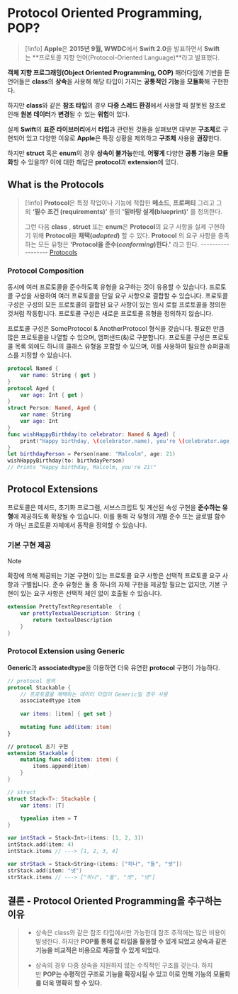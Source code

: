 # Protocol Oriented Programming, POP?

>[!info]
> **Apple**은 **2015년 9월, WWDC**에서 **Swift 2.0**을 발표하면서 **Swift**는 **프로토콜 지향 언어(Protocol-Oriented Language)**라고 발표했다.

**객체 지향 프로그래밍(Object Oriented Programming, OOP)** 패러다임에 기반을 둔 언어들은 **class**의 **상속**을 사용해 해당 타입이 가지는 **공통적인 기능**을 **모듈화**해 구현한다.

하지만 **class**와 같은 **참조 타입**의 경우 **다중 스레드 환경**에서 사용할 때 잘못된 참조로 인해 **원본 데이터**가 **변경**될 수 있는 **위험**이 있다.

실제 **Swift**의 **표준 라이브러리**에서 **타입**과 관련된 것들을 살펴보면 대부분 **구조체**로 구현되어 있고 다양한 이유로 **Apple**은 특정 상황을 제외하고 **구조체** 사용을 **권장**한다.

하지만 **struct** 혹은 **enum**의 경우 **상속이 불가능**한데, **어떻게** 다양한 **공통 기능**을 **모듈화**할 수 있을까? 이에 대한 해답은 **protocol**과 **extension**에 있다.
## What is the Protocols
> [!info]
> **Protocol**은 특정 작업이나 기능에 적합한 **메소드**, **프로퍼티** 그리고 그 외 **‘필수 조건 (requirements)’** 들의 **'밑바탕 설계(blueprint)'** 를 정의한다.
> 
> 그런 다음 **class** , **struct** 또는 **enum**은 **Protocol**의 요구 사항을 실제 구현하기 위해 **Protocol**을 **채택(*adopted*)** 할 수 있다. **Protocol** 의 요구 사항을 충족하는 모든 유형은 **'Protocol을 준수(*conforming*)한다.'** 라고 한다.
> ------------------ [Protocols](https://docs.swift.org/swift-book/documentation/the-swift-programming-language/protocols/)

### Protocol Composition
동시에 여러 프로토콜을 준수하도록 유형을 요구하는 것이 유용할 수 있습니다. 프로토콜 구성을 사용하여 여러 프로토콜을 단일 요구 사항으로 결합할 수 있습니다. 프로토콜 구성은 구성의 모든 프로토콜의 결합된 요구 사항이 있는 임시 로컬 프로토콜을 정의한 것처럼 작동합니다. 프로토콜 구성은 새로운 프로토콜 유형을 정의하지 않습니다.

프로토콜 구성은 SomeProtocol & AnotherProtocol 형식을 갖습니다. 필요한 만큼 많은 프로토콜을 나열할 수 있으며, 앰퍼샌드(&)로 구분합니다. 프로토콜 구성은 프로토콜 목록 외에도 하나의 클래스 유형을 포함할 수 있으며, 이를 사용하여 필요한 슈퍼클래스를 지정할 수 있습니다.

```swift
protocol Named {
    var name: String { get }
}
protocol Aged {
    var age: Int { get }
}
struct Person: Named, Aged {
    var name: String
    var age: Int
}
func wishHappyBirthday(to celebrator: Named & Aged) {
    print("Happy birthday, \(celebrator.name), you're \(celebrator.age)!")
}
let birthdayPerson = Person(name: "Malcolm", age: 21)
wishHappyBirthday(to: birthdayPerson)
// Prints "Happy birthday, Malcolm, you're 21!"
```

## Protocol Extensions
프로토콜은 메서드, 초기화 프로그램, 서브스크립트 및 계산된 속성 구현을 **준수하는 유형**에 제공하도록 확장될 수 있습니다. 이를 통해 각 유형의 개별 준수 또는 글로벌 함수가 아닌 프로토콜 자체에서 동작을 정의할 수 있습니다.
### 기본 구현 제공

> [!note]
> 확장에 의해 제공되는 기본 구현이 있는 프로토콜 요구 사항은 선택적 프로토콜 요구 사항과 구별됩니다. 준수 유형은 둘 중 하나의 자체 구현을 제공할 필요는 없지만, 기본 구현이 있는 요구 사항은 선택적 체인 없이 호출될 수 있습니다.

```swift
extension PrettyTextRepresentable  {
    var prettyTextualDescription: String {
        return textualDescription
    }
}
```

### Protocol Extension using Generic
**Generic**과 **associatedtype**을 이용하면 더욱 유연한 **protocol** 구현이 가능하다.

```swift
// protocol 정의
protocol Stackable {
    // 프로토콜을 채택하는 데이터 타입이 Generic일 경우 사용
    associatedtype item
     
    var items: [item] { get set }
    
    mutating func add(item: item)
}

// protocol 초기 구현
extension Stackable {
    mutating func add(item: item) {
        items.append(item)
    }
}

// struct
struct Stack<T>: Stackable {
    var items: [T]
    
    typealias item = T
}

var intStack = Stack<Int>(items: [1, 2, 3])
intStack.add(item: 4)
intStack.items // ---> [1, 2, 3, 4]

var strStack = Stack<String>(items: ["하나", "둘", "셋"])
strStack.add(item: "넷")
strStack.items // ---> ["하나", "둘", "셋", "넷"]
```

## 결론 - Protocol Oriented Programming을 추구하는 이유

> - 상속은 class와 같은 참조 타입에서만 가능한데 참조 추적에는 많은 비용이 발생한다. 하지만 **POP를 통해 값 타입을 활용할 수 있게 되었고 상속과 같은 기능을 비교적은 비용으로 제공할 수 있게 되었다.**
> 
> - 상속의 경우 다중 상속을 지원하지 않는 수직적인 구조를 갖는다. 하지만 **POP는 수평적인 구조로 기능을 확장시킬 수 있고 이로 인해 기능의 모듈화를 더욱 명확히 할 수 있다.**